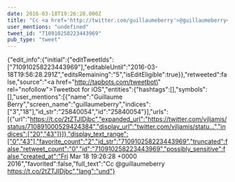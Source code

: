 ```yaml
---
date: 2016-03-18T19:26:28.000Z
title: "Cc <a href='http://twitter.com/guillaumeberry'>@guillaumeberry</a>  https://t.co/2tZTJIDjbc″"
user_mentions: "undefined"
tweet_id: "710910258223443969"
pub_type: "tweet"
---
```

{"edit_info":{"initial":{"editTweetIds":["710910258223443969"],"editableUntil":"2016-03-18T19:56:28.291Z","editsRemaining":"5","isEditEligible":true}},"retweeted":false,"source":"<a href=\"http://tapbots.com/tweetbot\" rel=\"nofollow\">Tweetbot for iΟS</a>","entities":{"hashtags":[],"symbols":[],"user_mentions":[{"name":"Guillaume Berry","screen_name":"guillaumeberry","indices":["3","18"],"id_str":"25840054","id":"25840054"}],"urls":[{"url":"https://t.co/2tZTJIDjbc","expanded_url":"https://twitter.com/viljamis/status/710891000529424384","display_url":"twitter.com/viljamis/statu…","indices":["20","43"]}]},"display_text_range":["0","43"],"favorite_count":"2","id_str":"710910258223443969","truncated":false,"retweet_count":"0","id":"710910258223443969","possibly_sensitive":false,"created_at":"Fri Mar 18 19:26:28 +0000 2016","favorited":false,"full_text":"Cc @guillaumeberry  https://t.co/2tZTJIDjbc","lang":"und"}
